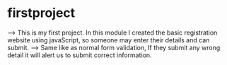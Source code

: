 # firstproject
-->  This is my first project. In this module I created the basic registration website using javaScript, so someone may enter their details and can submit.
-->  Same like as normal form validation, If they submit any wrong detail it will alert us to submit correct information.
